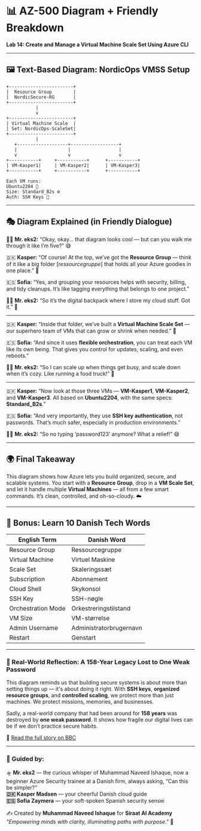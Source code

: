 
# 📊 AZ-500 Diagram + Friendly Breakdown  
**Lab 14: Create and Manage a Virtual Machine Scale Set Using Azure CLI**  

---

## 🖼️ Text-Based Diagram: NordicOps VMSS Setup

```
+------------------------+
|  Resource Group        |
|  NordicSecure-RG       |
+------------------------+
           |
           v
+------------------------+
| Virtual Machine Scale  |
| Set: NordicOps-ScaleSet|
+------------------------+
           |
   +-------------------+------------------+
   |                   |                  |
   v                   v                  v
+-----------+     +-----------+      +-----------+
| VM-Kasper1|     | VM-Kasper2|      | VM-Kasper3|
+-----------+     +-----------+      +-----------+

Each VM runs:
Ubuntu2204 🐧
Size: Standard_B2s ⚙️
Auth: SSH Keys 🔑
```

---

## 🎭 Diagram Explained (in Friendly Dialogue)

👨‍💼 **Mr. eks2:** “Okay, okay… that diagram looks cool — but can you walk me through it like I’m five?” 😅  

🇩🇰 **Kasper:** “Of course! At the top, we’ve got the **Resource Group** — think of it like a big folder [*ressourcegruppe*] that holds all your Azure goodies in one place.” 📁  

🇪🇸 **Sofia:** “Yes, and grouping your resources helps with security, billing, and tidy cleanups. It’s like tagging everything that belongs to one project.”  

👨‍💼 **Mr. eks2:** “So it’s the digital backpack where I store my cloud stuff. Got it.” 🎒

---

🇩🇰 **Kasper:** “Inside that folder, we’ve built a **Virtual Machine Scale Set** — our superhero team of VMs that can grow or shrink when needed.” 💪  

🇪🇸 **Sofia:** “And since it uses **flexible orchestration**, you can treat each VM like its own being. That gives you control for updates, scaling, and even reboots.”  

👨‍💼 **Mr. eks2:** “So I can scale up when things get busy, and scale down when it’s cozy. Like running a food truck!” 🚚

---

🇩🇰 **Kasper:** “Now look at those three VMs — **VM-Kasper1**, **VM-Kasper2**, and **VM-Kasper3**. All based on **Ubuntu2204**, with the same specs: **Standard_B2s**.”  

🇪🇸 **Sofia:** “And very importantly, they use **SSH key authentication**, not passwords. That’s much safer, especially in production environments.”  

👨‍💼 **Mr. eks2:** “So no typing ‘password123’ anymore? What a relief!” 😅

---

## 🌍 Final Takeaway

This diagram shows how Azure lets you build organized, secure, and scalable systems. You start with a **Resource Group**, drop in a **VM Scale Set**, and let it handle multiple **Virtual Machines** — all from a few smart commands. It’s clean, controlled, and oh-so-cloudy. ☁️

---

## 📘 Bonus: Learn 10 Danish Tech Words

| English Term          | Danish Word           |
|-----------------------|------------------------|
| Resource Group        | Ressourcegruppe        |
| Virtual Machine       | Virtuel Maskine        |
| Scale Set             | Skaleringssæt          |
| Subscription          | Abonnement             |
| Cloud Shell           | Skykonsol              |
| SSH Key               | SSH-nøgle              |
| Orchestration Mode    | Orkestreringstilstand  |
| VM Size               | VM-størrelse           |
| Admin Username        | Administratorbrugernavn|
| Restart               | Genstart               |

---

### 🔐 Real-World Reflection: A 158-Year Legacy Lost to One Weak Password

This diagram reminds us that building secure systems is about more than setting things up — it's about doing it right. With **SSH keys**, **organized resource groups**, and **controlled scaling**, we protect more than just machines. We protect missions, memories, and businesses.

Sadly, a real-world company that had been around for **158 years** was destroyed by **one weak password**. It shows how fragile our digital lives can be if we don’t practice secure habits.

📰 [Read the full story on BBC](https://www.bbc.com/news/articles/cx2gx28815wo)

---

### 🧾 Guided by:
🛸 **Mr. eks2** — the curious whisper of Muhammad Naveed Ishaque, now a beginner Azure Security trainee at a Danish firm, always asking, “Can this be simpler?”  
**🇩🇰 Kasper Madsen** — your cheerful Danish cloud guide  
**🇪🇸 Sofia Zaymera** — your soft-spoken Spanish security sensei  

✍️ Created by **Muhammad Naveed Ishaque** for **Siraat AI Academy**  
_"Empowering minds with clarity, illuminating paths with purpose."_ 🌟
